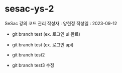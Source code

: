 # sesac-ys-2

SeSac 강의 코드 관리
작성자 : 양현정
작성일 : 2023-09-12

- git branch test (ex. 로그인 ui 완료)
- git branch test (ex. 로그인 api)
- git branch test2

- git branch test3 수정
